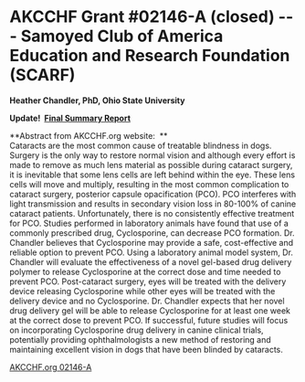 
AKCCHF Grant \#02146-A (closed) ---  Samoyed Club of America Education and Research Foundation (SCARF)
=====================================================================================================

**Heather Chandler, PhD, Ohio State University**

**Update!  [Final Summary
Report](http://www.samoyedhealthfoundation.com/research/current-research-studies/akcchf-2146-a-final-summary)**

**Abstract from AKCCHF.org website:  **\
Cataracts are the most common cause of treatable blindness in dogs.
Surgery is the only way to restore normal vision and although every
effort is made to remove as much lens material as possible during
cataract surgery, it is inevitable that some lens cells are left behind
within the eye. These lens cells will move and multiply, resulting in
the most common complication to cataract surgery, posterior capsule
opacification (PCO). PCO interferes with light transmission and results
in secondary vision loss in 80-100% of canine cataract patients.
Unfortunately, there is no consistently effective treatment for PCO.
Studies performed in laboratory animals have found that use of a
commonly prescribed drug, Cyclosporine, can decrease PCO formation. Dr.
Chandler believes that Cyclosporine may provide a safe, cost-effective
and reliable option to prevent PCO. Using a laboratory animal model
system, Dr. Chandler will evaluate the effectiveness of a novel
gel-based drug delivery polymer to release Cyclosporine at the correct
dose and time needed to prevent PCO. Post-cataract surgery, eyes will be
treated with the delivery device releasing Cyclosporine while other eyes
will be treated with the delivery device and no Cyclosporine. Dr.
Chandler expects that her novel drug delivery gel will be able to
release Cyclosporine for at least one week at the correct dose to
prevent PCO. If successful, future studies will focus on incorporating
Cyclosporine drug delivery in canine clinical trials, potentially
providing ophthalmologists a new method of restoring and maintaining
excellent vision in dogs that have been blinded by cataracts. 

[AKCCHF.org
02146-A](http://www.akcchf.org/research/funded-research/2146.html)
